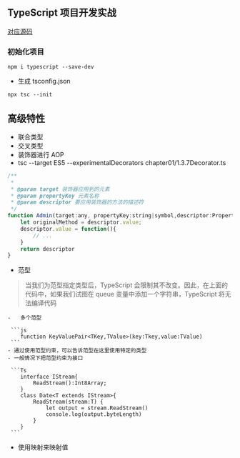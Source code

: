## TypeScript 项目开发实战

[对应源码](https://github.com/PacktPublishing/Advanced-TypeScript-3-Programming-Projects)

### 初始化项目

```shell
npm i typescript --save-dev
```
- 生成 tsconfig.json
```shell
npx tsc --init
```

## 高级特性

- 联合类型
- 交叉类型
- 装饰器进行 AOP
 - tsc --target ES5 --experimentalDecorators  chapter01/1.3.7Decorator.ts
```js
/**
 * 
 * @param target 装饰器应用到的元素
 * @param propertyKey 元素名称
 * @param descriptor 要应用装饰器的方法的描述符
 */
function Admin(target:any, propertyKey:string|symbol,descriptor:PropertyDescriptor) {
    let originalMethod = descriptor.value;
    descriptor.value = function(){
        // ...
    }
    return descriptor
}
```

- 范型
> 当我们为范型指定类型后，TypeScript 会限制其不改变。因此，在上面的代码中，如果我们试图在 queue 变量中添加一个字符串，TypeScript 将无法编译代码

    -   多个范型

     ```js
        function KeyValuePair<TKey,TValue>(key:Tkey,value:TValue)
     ```
    - 通过使用范型约束，可以告诉范型在这里使用特定的类型
    - 一般情况下把范型约束为接口

     ```Ts
        interface IStream{
            ReadStream():Int8Array;
        }
        class Date<T extends IStream>{
            ReadStream(stream:T) {
                let output = stream.ReadStream()
                console.log(output.byteLength)
            }
        }
     ``` 

- 使用映射来映射值     